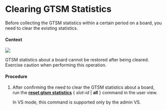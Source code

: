 Clearing GTSM Statistics
========================

Before collecting the GTSM statistics within a certain period on a board, you need to clear the existing statistics.

#### Context

![](../../../../public_sys-resources/notice_3.0-en-us.png) 

GTSM statistics about a board cannot be restored after being cleared. Exercise caution when performing this operation.



#### Procedure

1. After confirming the need to clear the GTSM statistics about a board, run the [**reset gtsm statistics**](cmdqueryname=reset+gtsm+statistics) { *slot-id* | **all** } command in the user view.
   
   
   
   In VS mode, this command is supported only by the admin VS.